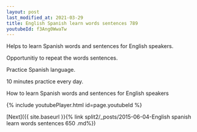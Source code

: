 ```yaml
---
layout: post
last_modified_at: 2021-03-29
title: English Spanish learn words sentences 789 
youtubeId: f3Ang0WwaTw
---
```

 
 
Helps to learn Spanish words and sentences for English speakers.

Opportunitiy to repeat the words sentences. 

Practice Spanish language. 
 
10 minutes practice every day. 
 
How to learn Spanish words and sentences for English speakers 
 
{% include youtubePlayer.html id=page.youtubeId %}
 
 
[Next]({{ site.baseurl }}{% link  split2/_posts/2015-06-04-English spanish learn words sentences 650 .md%})
 
